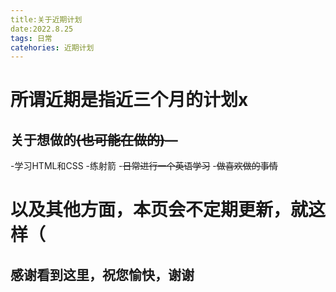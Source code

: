 ```yaml
---
title:关于近期计划
date:2022.8.25
tags: 日常
catehories: 近期计划
---
```


# 所谓近期是指近三个月的计划x

## 关于想做的~~(也可能在做的)~~—
-学习HTML和CSS
-练射箭
-~~日常进行一个英语学习~~
-~~做喜欢做的事情~~

# 以及其他方面，本页会不定期更新，就这样（
## 感谢看到这里，祝您愉快，谢谢